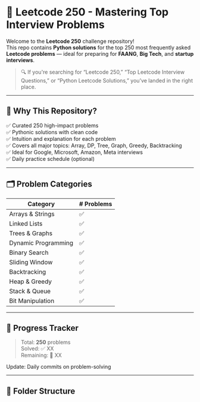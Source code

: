 # 🧠 Leetcode 250 - Mastering Top Interview Problems

Welcome to the **Leetcode 250** challenge repository!  
This repo contains **Python solutions** for the top 250 most frequently asked **Leetcode problems** — ideal for preparing for **FAANG**, **Big Tech**, and **startup interviews**.

> 🔍 If you're searching for “Leetcode 250,” “Top Leetcode Interview Questions,” or “Python Leetcode Solutions,” you’ve landed in the right place.

---

## 📌 Why This Repository?

✅ Curated 250 high-impact problems  
✅ Pythonic solutions with clean code  
✅ Intuition and explanation for each problem  
✅ Covers all major topics: Array, DP, Tree, Graph, Greedy, Backtracking  
✅ Ideal for Google, Microsoft, Amazon, Meta interviews  
✅ Daily practice schedule (optional)

---

## 🗂️ Problem Categories

| Category       | # Problems |
|----------------|------------|
| Arrays & Strings | ✅ |
| Linked Lists     | ✅ |
| Trees & Graphs   | ✅ |
| Dynamic Programming | ✅ |
| Binary Search    | ✅ |
| Sliding Window   | ✅ |
| Backtracking     | ✅ |
| Heap & Greedy    | ✅ |
| Stack & Queue    | ✅ |
| Bit Manipulation | ✅ |

---

## 🚀 Progress Tracker

> Total: **250** problems  
> Solved: ✅ XX  
> Remaining: 🔄 XX

Update: Daily commits on problem-solving

---

## 📘 Folder Structure

